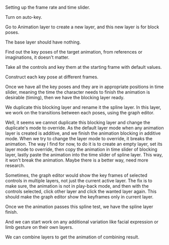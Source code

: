Setting up the frame rate and time slider. 

Turn on auto-key. 

Go to Animation layer to create a new layer, and this new layer is for block poses. 

The base layer should have nothing. 

Find out the key poses of the target animation, from references or imaginations, it doesn't matter. 

Take all the controls and key them at the starting frame with default values. 

Construct each key pose at different frames. 

Once we have all the key poses and they are in appropriate positions in time slider, meaning the time the character needs to finish the animation is desirable (timing), then we have the blocking layer ready. 

We duplicate this blocking layer and rename it the spline layer. In this layer, we work on the transitions between each poses, using the graph editor. 

Well, it seems we cannot duplicate this blocking layer and change the duplicate's mode to override. As the default layer mode when any animation layer is created is additive, and we finish the animation blocking in additive mode. When we try to change the layer mode to override, it breaks the animation. The way I find for now, to do it is to create an empty layer, set its layer mode to override, then copy the animation in time slider of blocking layer, lastly paste the animation into the time slider of spline layer. This way, it won't break the animation. Maybe there is a better way, need more research. 

Sometimes, the graph editor would show the key frames of selected controls in multiple layers, not just the current active layer. The fix is to make sure, the animation is not in play-back mode, and then with the controls selected, click other layer and click the wanted layer again. This should make the graph editor show the keyframes only in current layer. 

Once we the animation passes this spline test, we have the spline layer finish. 

And we can start work on any additional variation like facial expression or limb gesture on their own layers. 

We can combine layers to get the animation of combining result.